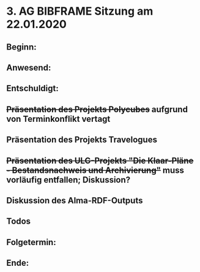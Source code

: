 # 3. AG BIBFRAME Sitzung am 22.01.2020

## Beginn: 

## Anwesend:


## Entschuldigt:


## ~~Präsentation des Projekts Polycubes~~ aufgrund von Terminkonflikt vertagt

## Präsentation des Projekts Travelogues

## ~~Präsentation des ULG-Projekts "Die Klaar-Pläne - Bestandsnachweis und Archivierung"~~ muss vorläufig entfallen; Diskussion?

## Diskussion des Alma-RDF-Outputs

## Todos

## Folgetermin: 

## Ende: 
